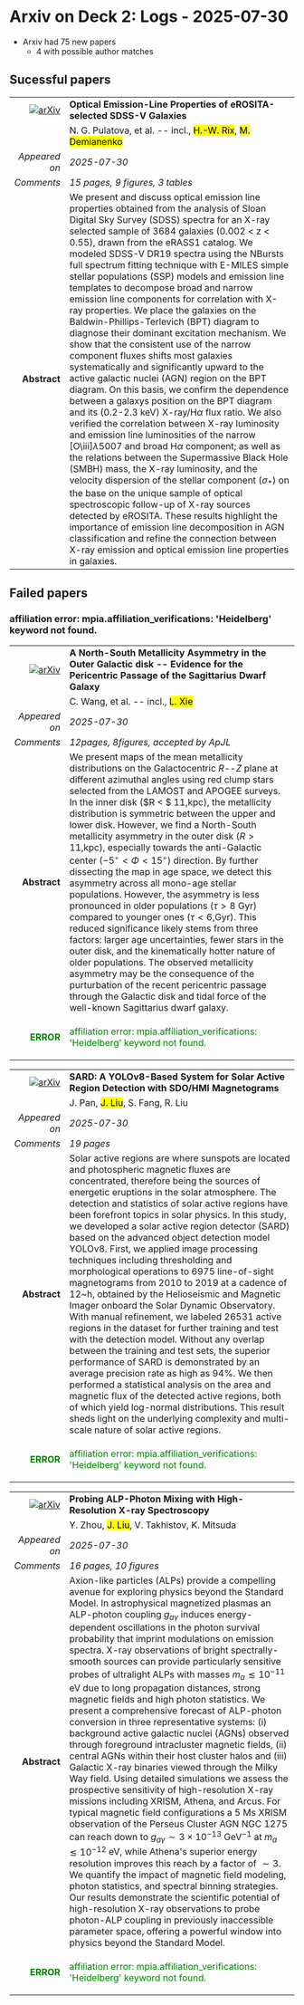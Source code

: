 # Arxiv on Deck 2: Logs - 2025-07-30

* Arxiv had 75 new papers
    * 4 with possible author matches

## Sucessful papers


|||
|---:|:---|
| [![arXiv](https://img.shields.io/badge/arXiv-2507.21632-b31b1b.svg)](https://arxiv.org/abs/2507.21632) | **Optical Emission-Line Properties of eROSITA-selected SDSS-V Galaxies**  |
|| N. G. Pulatova, et al. -- incl., <mark>H.-W. Rix</mark>, <mark>M. Demianenko</mark> |
|*Appeared on*| *2025-07-30*|
|*Comments*| *15 pages, 9 figures, 3 tables*|
|**Abstract**|            We present and discuss optical emission line properties obtained from the analysis of Sloan Digital Sky Survey (SDSS) spectra for an X-ray selected sample of 3684 galaxies (0.002 < z < 0.55), drawn from the eRASS1 catalog. We modeled SDSS-V DR19 spectra using the NBursts full spectrum fitting technique with E-MILES simple stellar populations (SSP) models and emission line templates to decompose broad and narrow emission line components for correlation with X-ray properties. We place the galaxies on the Baldwin-Phillips-Terlevich (BPT) diagram to diagnose their dominant excitation mechanism. We show that the consistent use of the narrow component fluxes shifts most galaxies systematically and significantly upward to the active galactic nuclei (AGN) region on the BPT diagram. On this basis, we confirm the dependence between a galaxys position on the BPT diagram and its (0.2-2.3 keV) X-ray/H$\alpha$ flux ratio. We also verified the correlation between X-ray luminosity and emission line luminosities of the narrow [O\iii]$\lambda 5007$ and broad H$\alpha$ component; as well as the relations between the Supermassive Black Hole (SMBH) mass, the X-ray luminosity, and the velocity dispersion of the stellar component ($\sigma_{*}$) on the base on the unique sample of optical spectroscopic follow-up of X-ray sources detected by eROSITA. These results highlight the importance of emission line decomposition in AGN classification and refine the connection between X-ray emission and optical emission line properties in galaxies.         |

## Failed papers

### affiliation error: mpia.affiliation_verifications: 'Heidelberg' keyword not found. 


|||
|---:|:---|
| [![arXiv](https://img.shields.io/badge/arXiv-2507.21551-b31b1b.svg)](https://arxiv.org/abs/2507.21551) | **A North-South Metallicity Asymmetry in the Outer Galactic disk -- Evidence for the Pericentric Passage of the Sagittarius Dwarf Galaxy**  |
|| C. Wang, et al. -- incl., <mark>L. Xie</mark> |
|*Appeared on*| *2025-07-30*|
|*Comments*| *12pages, 8figures, accepted by ApJL*|
|**Abstract**|            We present maps of the mean metallicity distributions on the Galactocentric $R$--$Z$ plane at different azimuthal angles using red clump stars selected from the LAMOST and APOGEE surveys. In the inner disk ($R < $ 11\,kpc), the metallicity distribution is symmetric between the upper and lower disk. However, we find a North-South metallicity asymmetry in the outer disk ($R > 11$\,kpc), especially towards the anti-Galactic center ($-5^\circ < \Phi < 15^\circ$) direction. By further dissecting the map in age space, we detect this asymmetry across all mono-age stellar populations. However, the asymmetry is less pronounced in older populations ($\tau > 8$ Gyr) compared to younger ones ($\tau < 6$\,Gyr). This reduced significance likely stems from three factors: larger age uncertainties, fewer stars in the outer disk, and the kinematically hotter nature of older populations. The observed metallicity asymmetry may be the consequence of the purturbation of the recent pericentric passage through the Galactic disk and tidal force of the well-known Sagittarius dwarf galaxy.         |
|<p style="color:green"> **ERROR** </p>| <p style="color:green">affiliation error: mpia.affiliation_verifications: 'Heidelberg' keyword not found.</p> |


|||
|---:|:---|
| [![arXiv](https://img.shields.io/badge/arXiv-2507.21866-b31b1b.svg)](https://arxiv.org/abs/2507.21866) | **SARD: A YOLOv8-Based System for Solar Active Region Detection with SDO/HMI Magnetograms**  |
|| J. Pan, <mark>J. Liu</mark>, S. Fang, R. Liu |
|*Appeared on*| *2025-07-30*|
|*Comments*| *19 pages*|
|**Abstract**|            Solar active regions are where sunspots are located and photospheric magnetic fluxes are concentrated, therefore being the sources of energetic eruptions in the solar atmosphere. The detection and statistics of solar active regions have been forefront topics in solar physics. In this study, we developed a solar active region detector (SARD) based on the advanced object detection model YOLOv8. First, we applied image processing techniques including thresholding and morphological operations to 6975 line-of-sight magnetograms from 2010 to 2019 at a cadence of 12~h, obtained by the Helioseismic and Magnetic Imager onboard the Solar Dynamic Observatory. With manual refinement, we labeled 26531 active regions in the dataset for further training and test with the detection model. Without any overlap between the training and test sets, the superior performance of SARD is demonstrated by an average precision rate as high as 94\%. We then performed a statistical analysis on the area and magnetic flux of the detected active regions, both of which yield log-normal distributions. This result sheds light on the underlying complexity and multi-scale nature of solar active regions.         |
|<p style="color:green"> **ERROR** </p>| <p style="color:green">affiliation error: mpia.affiliation_verifications: 'Heidelberg' keyword not found.</p> |


|||
|---:|:---|
| [![arXiv](https://img.shields.io/badge/arXiv-2507.22006-b31b1b.svg)](https://arxiv.org/abs/2507.22006) | **Probing ALP-Photon Mixing with High-Resolution X-ray Spectroscopy**  |
|| Y. Zhou, <mark>J. Liu</mark>, V. Takhistov, K. Mitsuda |
|*Appeared on*| *2025-07-30*|
|*Comments*| *16 pages, 10 figures*|
|**Abstract**|            Axion-like particles (ALPs) provide a compelling avenue for exploring physics beyond the Standard Model. In astrophysical magnetized plasmas an ALP-photon coupling $g_{a\gamma}$ induces energy-dependent oscillations in the photon survival probability that imprint modulations on emission spectra. X-ray observations of bright spectrally-smooth sources can provide particularly sensitive probes of ultralight ALPs with masses $m_a \lesssim 10^{-11}$ eV due to long propagation distances, strong magnetic fields and high photon statistics. We present a comprehensive forecast of ALP-photon conversion in three representative systems: (i) background active galactic nuclei (AGNs) observed through foreground intracluster magnetic fields, (ii) central AGNs within their host cluster halos and (iii) Galactic X-ray binaries viewed through the Milky Way field. Using detailed simulations we assess the prospective sensitivity of high-resolution X-ray missions including XRISM, Athena, and Arcus. For typical magnetic field configurations a 5 Ms XRISM observation of the Perseus Cluster AGN NGC 1275 can reach down to $g_{a\gamma} \sim 3 \times 10^{-13}$ GeV$^{-1}$ at $m_a \lesssim 10^{-12}$ eV, while Athena's superior energy resolution improves this reach by a factor of $\sim 3$. We quantify the impact of magnetic field modeling, photon statistics, and spectral binning strategies. Our results demonstrate the scientific potential of high-resolution X-ray observations to probe photon-ALP coupling in previously inaccessible parameter space, offering a powerful window into physics beyond the Standard Model.         |
|<p style="color:green"> **ERROR** </p>| <p style="color:green">affiliation error: mpia.affiliation_verifications: 'Heidelberg' keyword not found.</p> |

